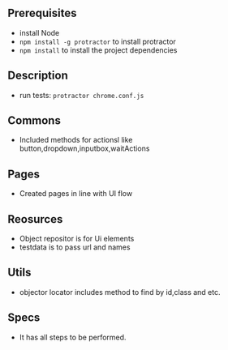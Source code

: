 ## Prerequisites
- install Node 
- `npm install -g protractor` to install protractor
- `npm install` to install the project dependencies

## Description
- run tests: `protractor chrome.conf.js`

## Commons
- Included methods for actionsl like button,dropdown,inputbox,waitActions

## Pages

- Created pages in line with UI flow

## Reosurces

- Object repositor is for Ui elements
- testdata is to pass url and names

## Utils
- objector locator includes method to find by id,class and etc.

## Specs

- It has all steps to be performed.
